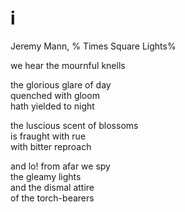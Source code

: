 # i

Jeremy Mann, %
Times Square Lights%

we hear the mournful knells

the glorious glare of day  
quenched with gloom  
hath yielded to night

the luscious scent of blossoms  
is fraught with rue  
with bitter reproach

and lo! from afar we spy  
the gleamy lights  
and the dismal attire  
of the torch-bearers
